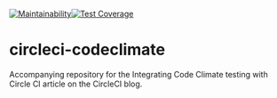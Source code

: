 [![Maintainability](https://api.codeclimate.com/v1/badges/08ca1fe2a799848c3f81/maintainability)](https://codeclimate.com/github/emabishi/circleci-codeclimate/maintainability)[![Test Coverage](https://api.codeclimate.com/v1/badges/08ca1fe2a799848c3f81/test_coverage)](https://codeclimate.com/github/emabishi/circleci-codeclimate/test_coverage)


# circleci-codeclimate
Accompanying repository for the Integrating Code Climate testing with Circle CI article on the CircleCI blog.